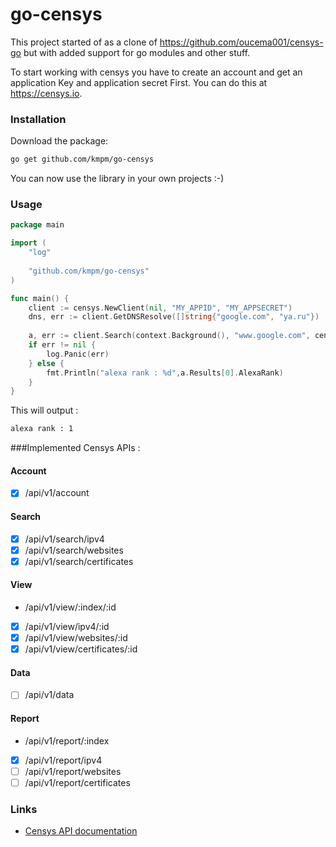 # go-censys

This project started of as a clone of https://github.com/oucema001/censys-go
but with added support for go modules and other stuff.

To start working with censys you have to create an account and get an application Key and application secret First. You can do this at https://censys.io.

### Installation

Download the package:

```bash
go get github.com/kmpm/go-censys
```

You can now use the library in your own projects :-)

### Usage

```go
package main

import (
    "log"
    
    "github.com/kmpm/go-censys"
)

func main() {
    client := censys.NewClient(nil, "MY_APPID", "MY_APPSECRET")
    dns, err := client.GetDNSResolve([]string{"google.com", "ya.ru"})
    
    a, err := client.Search(context.Background(), "www.google.com", censys.WEBSITES)
	if err != nil {
		log.Panic(err)
    } else {
        fmt.Println("alexa rank : %d",a.Results[0].AlexaRank)
    }
}
```
This will output : 

```bash
alexa rank : 1
```

###Implemented Censys APIs : 

#### Account
- [x] /api/v1/account
#### Search
- [x] /api/v1/search/ipv4
- [x] /api/v1/search/websites
- [x] /api/v1/search/certificates
#### View
- /api/v1/view/:index/:id
- [x] /api/v1/view/ipv4/:id
- [x] /api/v1/view/websites/:id
- [x] /api/v1/view/certificates/:id
#### Data
- [ ] /api/v1/data
#### Report
- /api/v1/report/:index
- [x] /api/v1/report/ipv4
- [ ] /api/v1/report/websites
- [ ] /api/v1/report/certificates

### Links
* [Censys API documentation](https://censys.io/api/v1/docs/report)
